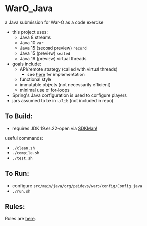 
WarO_Java
=========

a Java submission for War-O as a code exercise

* this project uses:
    - Java 8 streams
    - Java 10 `var`
    - Java 15 (second preview) `record`
    - Java 15 (preview) `sealed`
    - Java 19 (preview) virtual threads
* goals include: 
    - API/remote strategy (called with virtual threads)
        - see [here](https://github.com/codetojoy/WarO_Strategy_API_Java) for implementation
    - functional style
    - immutable objects (not necessarily efficient)
    - minimal use of for-loops
* Spring's Java configuration is used to configure players
* jars assumed to be in `~/lib` (not included in repo)

To Build:
---------

* requires JDK 19.ea.22-open via [SDKMan!](https://sdkman.io/)

useful commands:

* `./clean.sh`
* `./compile.sh`
* `./test.sh`

To Run:
---------

* configure `src/main/java/org/peidevs/waro/config/Config.java`
* `./run.sh`

Rules:
---------

Rules are [here](Rules.md).
